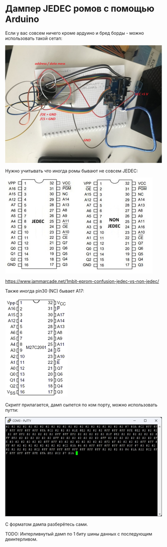 # Дампер JEDEC ромов с помощью Arduino

Если у вас совсем ничего кроме ардуино и бред борды - можно использовать такой сетап:

![IMG_9821.jpg](IMG_9821.jpg)

Нужно учитывать что иногда ромы бывают не совсем JEDEC:

![jedec-nonjedec.jpg](jedec-nonjedec.jpg)

https://www.jammarcade.net/1mbit-eprom-confusion-jedec-vs-non-jedec/

Также иногда pin30 (NC) бывает A17:

![27C020.png](27C020.png)

Скрипт прилагается, дамп сыпется по ком порту, можно использовать путти:

![putty.jpg](putty.jpg)

С форматом дампа разберётесь сами.

TODO: Интерливнутый дамп по 1 биту шины данных с последующим деинтерливом.
